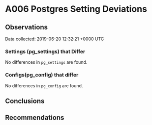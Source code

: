 # A006 Postgres Setting Deviations #

## Observations ##
Data collected: 2019-06-20 12:32:21 +0000 UTC  

### Settings (pg_settings) that Differ ###

No differences in `pg_settings` are found.

### Configs(pg_config) that differ ###

No differences in `pg_config` are found.



## Conclusions ##


## Recommendations ##

